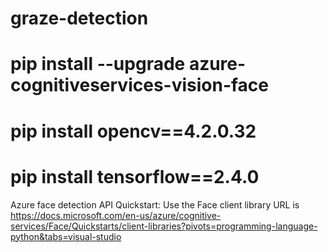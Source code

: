 # graze-detection
# pip install --upgrade azure-cognitiveservices-vision-face
# pip install opencv==4.2.0.32
# pip install tensorflow==2.4.0
Azure face detection API Quickstart: Use the Face client library URL is https://docs.microsoft.com/en-us/azure/cognitive-services/Face/Quickstarts/client-libraries?pivots=programming-language-python&tabs=visual-studio
